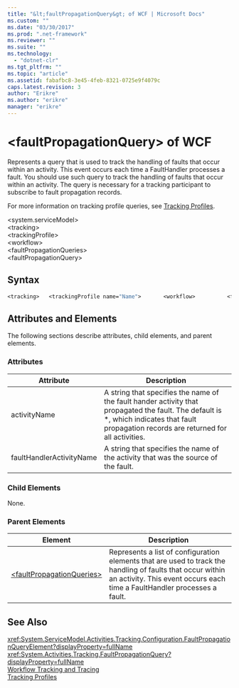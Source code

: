 ```yaml
---
title: "&lt;faultPropagationQuery&gt; of WCF | Microsoft Docs"
ms.custom: ""
ms.date: "03/30/2017"
ms.prod: ".net-framework"
ms.reviewer: ""
ms.suite: ""
ms.technology: 
  - "dotnet-clr"
ms.tgt_pltfrm: ""
ms.topic: "article"
ms.assetid: fabafbc8-3e45-4feb-8321-0725e9f4079c
caps.latest.revision: 3
author: "Erikre"
ms.author: "erikre"
manager: "erikre"
---
```

# &lt;faultPropagationQuery&gt; of WCF
Represents a query that is used to track the handling of faults that occur within an activity.  This event occurs each time a FaultHandler processes a fault. You should use such query to track the handling of faults that occur within an activity. The query is necessary for a  tracking participant to subscribe to fault propagation records.  
  
 For more information on tracking profile queries, see [Tracking Profiles](../../../../../docs/framework/windows-workflow-foundation/tracking-profiles.md).  
  
 \<system.serviceModel>  
\<tracking>  
\<trackingProfile>  
\<workflow>  
\<faultPropagationQueries>  
\<faultPropagationQuery>  
  
## Syntax  
  
```vb  
<tracking>   <trackingProfile name="Name">       <workflow>          <faultPropagationQueries>             <faultPropagationQuery activityName="String"                 faultHandlerActivityName="String"/>          </faultPropagationQueries>       </workflow>   </trackingProfile></tracking>  
```  
  
## Attributes and Elements  
 The following sections describe attributes, child elements, and parent elements.  
  
### Attributes  
  
|Attribute|Description|  
|---------------|-----------------|  
|activityName|A string that specifies the name of the fault hander activity that propagated the fault. The default is *, which indicates that fault propagation records are returned for all activities.|  
|faultHandlerActivityName|A string that specifies the name of the activity that was the source of the fault.|  
  
### Child Elements  
 None.  
  
### Parent Elements  
  
|Element|Description|  
|-------------|-----------------|  
|[\<faultPropagationQueries>](../../../../../docs/framework/configure-apps/file-schema/windows-workflow-foundation/faultpropagationqueries.md)|Represents a list of configuration elements that are used to track the handling of faults that occur within an activity.  This event occurs each time a FaultHandler processes a fault.|  
  
## See Also  
 <xref:System.ServiceModel.Activities.Tracking.Configuration.FaultPropagationQueryElement?displayProperty=fullName>       
 <xref:System.Activities.Tracking.FaultPropagationQuery?displayProperty=fullName>       
 [Workflow Tracking and Tracing](../../../../../docs/framework/windows-workflow-foundation/workflow-tracking-and-tracing.md)   
 [Tracking Profiles](../../../../../docs/framework/windows-workflow-foundation/tracking-profiles.md)